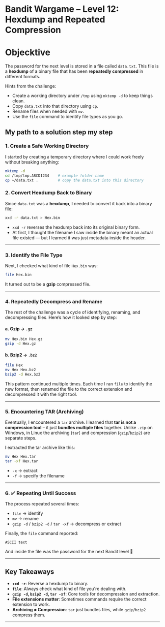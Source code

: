 


# Bandit Wargame – Level 12: Hexdump and Repeated Compression

 # Objecktive
 
The password for the next level is stored in a file called `data.txt`. This file is a **hexdump** of a binary file that has been **repeatedly compressed** in different formats.  

 Hints from the challenge:
- Create a working directory under `/tmp` using `mktemp -d` to keep things clean.
- Copy `data.txt` into that directory using `cp`.
- Rename files when needed with `mv`.
- Use the `file` command to identify file types as you go.



## My path to a solution step my step

### 1. Create a Safe Working Directory
I started by creating a temporary directory where I could work freely without breaking anything:
```bash
mktemp -d
cd /tmp/tmp.ABCD1234    # example folder name
cp ~/data.txt .         # copy the data.txt into this directory
````



### 2. Convert Hexdump Back to Binary

Since `data.txt` was a **hexdump**, I needed to convert it back into a binary file:

```bash
xxd -r data.txt > Hex.bin
```

* `xxd -r` reverses the hexdump back into its original binary form.
* At first, I thought the filename I saw inside the binary meant an actual file existed — but I learned it was just metadata inside the header.

---

### 3.  Identify the File Type

Next, I checked what kind of file `Hex.bin` was:

```bash
file Hex.bin
```

It turned out to be a **gzip** compressed file.

---

### 4.  Repeatedly Decompress and Rename

The rest of the challenge was a cycle of identifying, renaming, and decompressing files.
Here’s how it looked step by step:

#### a. Gzip → `.gz`

```bash
mv Hex.bin Hex.gz
gzip -d Hex.gz
```

#### b. Bzip2 → `.bz2`

```bash
file Hex
mv Hex Hex.bz2
bzip2 -d Hex.bz2
```

This pattern continued multiple times. Each time I ran `file` to identify the new format, then renamed the file to the correct extension and decompressed it with the right tool.

---

### 5.  Encountering TAR (Archiving)

Eventually, I encountered a `tar` archive.
I learned that **tar is not a compression tool** – it just **bundles multiple files** together. Unlike `.zip` on Windows, in Linux the archiving (`tar`) and compression (`gzip`/`bzip2`) are separate steps.

I extracted the tar archive like this:

```bash
mv Hex Hex.tar
tar -xf Hex.tar
```

* `-x` → extract
* `-f` → specify the filename

---

### 6. ✅ Repeating Until Success

The process repeated several times:

* `file` → identify
* `mv` → rename
* `gzip -d` / `bzip2 -d` / `tar -xf` → decompress or extract

Finally, the `file` command reported:

```
ASCII text
```

And inside the file was the password for the next Bandit level 🎉

---

##  Key Takeaways

* **`xxd -r`**: Reverse a hexdump to binary.
* **`file`**: Always check what kind of file you're dealing with.
* **`gzip -d`, `bzip2 -d`, `tar -xf`**: Core tools for decompression and extraction.
* **File extensions matter**: Sometimes commands require the correct extension to work.
* **Archiving ≠ Compression**: `tar` just bundles files, while `gzip`/`bzip2` compress them.

---


